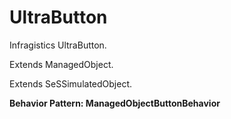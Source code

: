 # UltraButton

Infragistics UltraButton.
 
Extends ManagedObject.

Extends SeSSimulatedObject.





**Behavior Pattern: ManagedObjectButtonBehavior**


<!-- ============================== property summary ========================== -->

	
<!-- ============================== action summary ========================== -->


<!-- ============================== property detail ========================== -->
	
	
<!-- ============================== action detail ========================== -->
		

